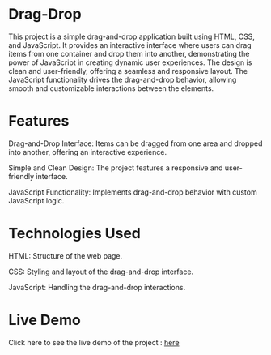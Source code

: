 # Drag-Drop
This project is a simple drag-and-drop application built using HTML, CSS, and JavaScript. It provides an interactive interface where users can drag items from one container and drop them into another, demonstrating the power of JavaScript in creating dynamic user experiences. The design is clean and user-friendly, offering a seamless and responsive layout. The JavaScript functionality drives the drag-and-drop behavior, allowing smooth and customizable interactions between the elements.

# Features
Drag-and-Drop Interface: Items can be dragged from one area and dropped into another, offering an interactive experience.

Simple and Clean Design: The project features a responsive and user-friendly interface.

JavaScript Functionality: Implements drag-and-drop behavior with custom JavaScript logic.

# Technologies Used
HTML: Structure of the web page.

CSS: Styling and layout of the drag-and-drop interface.

JavaScript: Handling the drag-and-drop interactions.

# Live Demo
Click here to see the live demo of the project : [here](https://ani1070git.github.io/Drag-Drop/)
